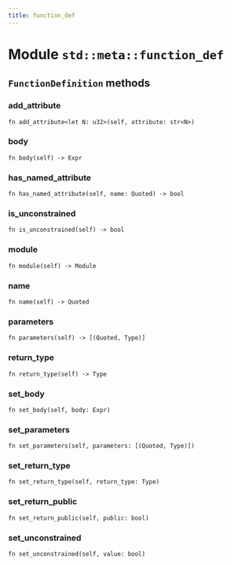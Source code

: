 ```yaml
---
title: function_def
---
```


# Module `std::meta::function_def`

## `FunctionDefinition` methods

### add_attribute

```noir
fn add_attribute<let N: u32>(self, attribute: str<N>)
```

### body

```noir
fn body(self) -> Expr
```

### has_named_attribute

```noir
fn has_named_attribute(self, name: Quoted) -> bool
```

### is_unconstrained

```noir
fn is_unconstrained(self) -> bool
```

### module

```noir
fn module(self) -> Module
```

### name

```noir
fn name(self) -> Quoted
```

### parameters

```noir
fn parameters(self) -> [(Quoted, Type)]
```

### return_type

```noir
fn return_type(self) -> Type
```

### set_body

```noir
fn set_body(self, body: Expr)
```

### set_parameters

```noir
fn set_parameters(self, parameters: [(Quoted, Type)])
```

### set_return_type

```noir
fn set_return_type(self, return_type: Type)
```

### set_return_public

```noir
fn set_return_public(self, public: bool)
```

### set_unconstrained

```noir
fn set_unconstrained(self, value: bool)
```

